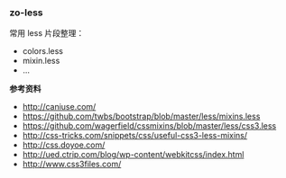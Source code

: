 ### zo-less

常用 less 片段整理：

- colors.less
- mixin.less
- ...

**参考资料**

- http://caniuse.com/
- https://github.com/twbs/bootstrap/blob/master/less/mixins.less
- https://github.com/wagerfield/cssmixins/blob/master/less/css3.less
- http://css-tricks.com/snippets/css/useful-css3-less-mixins/
- http://css.doyoe.com/
- http://ued.ctrip.com/blog/wp-content/webkitcss/index.html
- http://www.css3files.com/